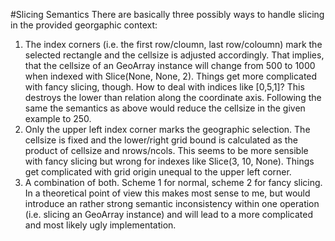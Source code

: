 #Slicing Semantics
There are basically three possibly ways to handle slicing in the provided georgaphic context:
1. The index corners (i.e. the first row/cloumn, last row/coloumn) mark the selected rectangle and the cellsize is adjusted accordingly. That implies, that
   the cellsize of an GeoArray instance will change from 500 to 1000 when indexed with Slice(None, None, 2).
   Things get more complicated with fancy slicing, though. How to deal with indices like [0,5,1]? This destroys the lower than relation along the coordinate axis.
   Following the same the semantics as above would reduce the cellsize in the given example to 250.
2. Only the upper left index corner marks the geographic selection. The cellsize is fixed and the lower/right grid bound is calculated as the product of
   cellsize and nrows/ncols. This seems to be more sensible with fancy slicing but wrong for indexes like Slice(3, 10, None). Things get complicated with
   grid origin unequal to the upper left corner.
3. A combination of both. Scheme 1 for normal, scheme 2 for fancy slicing. In a theoretical point of view this makes most sense to me, but would introduce an
   rather strong semantic inconsistency within one operation (i.e. slicing an GeoArray instance) and will lead to a more complicated and most likely ugly
   implementation.
   
